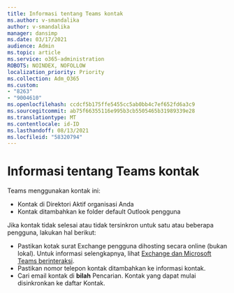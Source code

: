 ```yaml
---
title: Informasi tentang Teams kontak
ms.author: v-smandalika
author: v-smandalika
manager: dansimp
ms.date: 03/17/2021
audience: Admin
ms.topic: article
ms.service: o365-administration
ROBOTS: NOINDEX, NOFOLLOW
localization_priority: Priority
ms.collection: Adm_O365
ms.custom:
- "8263"
- "9004610"
ms.openlocfilehash: ccdcf5b175ffe5455cc5ab0bb4c7ef652fd6a3c9
ms.sourcegitcommit: ab75f66355116e995b3cb5505465b31989339e28
ms.translationtype: MT
ms.contentlocale: id-ID
ms.lasthandoff: 08/13/2021
ms.locfileid: "58320794"
---
```

# <a name="information-about-teams-contacts"></a>Informasi tentang Teams kontak

Teams menggunakan kontak ini:

- Kontak di Direktori Aktif organisasi Anda
- Kontak ditambahkan ke folder default Outlook pengguna

Jika kontak tidak selesai atau tidak tersinkron untuk satu atau beberapa pengguna, lakukan hal berikut:

- Pastikan kotak surat Exchange pengguna dihosting secara online (bukan lokal). Untuk informasi selengkapnya, lihat [Exchange dan Microsoft Teams berinteraksi](https://docs.microsoft.com/microsoftteams/exchange-teams-interact).
- Pastikan nomor telepon kontak ditambahkan ke informasi kontak.
- Cari email kontak di **bilah** Pencarian. Kontak yang dapat mulai disinkronkan ke daftar Kontak.



